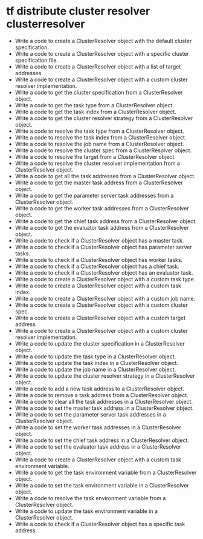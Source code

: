 # tf distribute cluster resolver clusterresolver

- Write a code to create a ClusterResolver object with the default cluster specification.
- Write a code to create a ClusterResolver object with a specific cluster specification file.
- Write a code to create a ClusterResolver object with a list of target addresses.
- Write a code to create a ClusterResolver object with a custom cluster resolver implementation.
- Write a code to get the cluster specification from a ClusterResolver object.
- Write a code to get the task type from a ClusterResolver object.
- Write a code to get the task index from a ClusterResolver object.
- Write a code to get the cluster resolver strategy from a ClusterResolver object.
- Write a code to resolve the task type from a ClusterResolver object.
- Write a code to resolve the task index from a ClusterResolver object.
- Write a code to resolve the job name from a ClusterResolver object.
- Write a code to resolve the cluster spec from a ClusterResolver object.
- Write a code to resolve the target from a ClusterResolver object.
- Write a code to resolve the cluster resolver implementation from a ClusterResolver object.
- Write a code to get all the task addresses from a ClusterResolver object.
- Write a code to get the master task address from a ClusterResolver object.
- Write a code to get the parameter server task addresses from a ClusterResolver object.
- Write a code to get the worker task addresses from a ClusterResolver object.
- Write a code to get the chief task address from a ClusterResolver object.
- Write a code to get the evaluator task address from a ClusterResolver object.
- Write a code to check if a ClusterResolver object has a master task.
- Write a code to check if a ClusterResolver object has parameter server tasks.
- Write a code to check if a ClusterResolver object has worker tasks.
- Write a code to check if a ClusterResolver object has a chief task.
- Write a code to check if a ClusterResolver object has an evaluator task.
- Write a code to create a ClusterResolver object with a custom task type.
- Write a code to create a ClusterResolver object with a custom task index.
- Write a code to create a ClusterResolver object with a custom job name.
- Write a code to create a ClusterResolver object with a custom cluster spec.
- Write a code to create a ClusterResolver object with a custom target address.
- Write a code to create a ClusterResolver object with a custom cluster resolver implementation.
- Write a code to update the cluster specification in a ClusterResolver object.
- Write a code to update the task type in a ClusterResolver object.
- Write a code to update the task index in a ClusterResolver object.
- Write a code to update the job name in a ClusterResolver object.
- Write a code to update the cluster resolver strategy in a ClusterResolver object.
- Write a code to add a new task address to a ClusterResolver object.
- Write a code to remove a task address from a ClusterResolver object.
- Write a code to clear all the task addresses in a ClusterResolver object.
- Write a code to set the master task address in a ClusterResolver object.
- Write a code to set the parameter server task addresses in a ClusterResolver object.
- Write a code to set the worker task addresses in a ClusterResolver object.
- Write a code to set the chief task address in a ClusterResolver object.
- Write a code to set the evaluator task address in a ClusterResolver object.
- Write a code to create a ClusterResolver object with a custom task environment variable.
- Write a code to get the task environment variable from a ClusterResolver object.
- Write a code to set the task environment variable in a ClusterResolver object.
- Write a code to resolve the task environment variable from a ClusterResolver object.
- Write a code to update the task environment variable in a ClusterResolver object.
- Write a code to check if a ClusterResolver object has a specific task address.